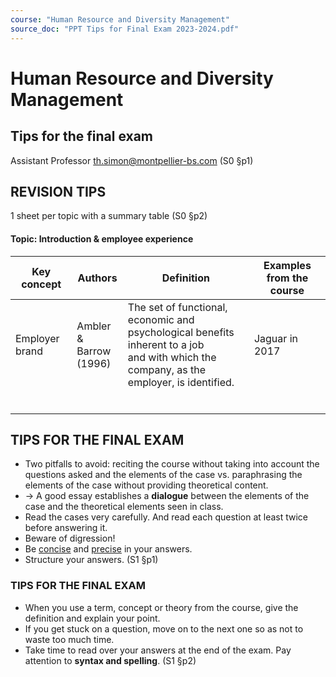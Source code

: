 ```yaml
---
course: "Human Resource and Diversity Management"
source_doc: "PPT Tips for Final Exam 2023-2024.pdf"
---
```

# Human Resource and Diversity Management

## Tips for the final exam


Assistant Professor th.simon@montpellier-bs.com (S0 §p1)

## **REVISION TIPS**

1 sheet per topic with a summary table (S0 §p2)

#### **Topic:** Introduction & employee experience

| <b>Key concept</b> | Authors                      | Definition                                                                                                                                        | <b>Examples from the</b><br>course |
|--------------------|------------------------------|---------------------------------------------------------------------------------------------------------------------------------------------------|------------------------------------|
| Employer<br>brand  | Ambler &<br>Barrow<br>(1996) | The set of functional, economic and<br>psychological benefits inherent to a job<br>and with which the company, as the<br>employer, is identified. | Jaguar in 2017                     |
|                    |                              |                                                                                                                                                   |                                    |
|                    |                              |                                                                                                                                                   |                                    |
|                    |                              |                                                                                                                                                   |                                    |
|                    |                              |                                                                                                                                                   |                                    |
|                    |                              |                                                                                                                                                   |                                    |
|                    |                              |                                                                                                                                                   |                                    | (S0 §p3)


## TIPS FOR THE FINAL EXAM

- Two pitfalls to avoid: reciting the course without taking into account the questions asked and the elements of the case vs. paraphrasing the elements of the case without providing theoretical content.
- ->  A good essay establishes a **dialogue** between the elements of the case and the theoretical elements seen in class.
- Read the cases very carefully. And read each question at least twice before answering it.
- Beware of digression!
- Be <u>concise</u> and <u>precise</u> in your answers.
- Structure your answers. (S1 §p1)


### TIPS FOR THE FINAL EXAM

- When you use a term, concept or theory from the course, give the definition and explain your point.
- If you get stuck on a question, move on to the next one so as not to waste too much time.
- Take time to read over your answers at the end of the exam. Pay attention to **syntax and spelling**. (S1 §p2)


